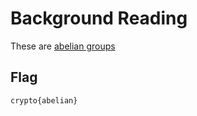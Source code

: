 # Background Reading

These are [abelian groups](https://en.wikipedia.org/wiki/Abelian_group)

## Flag

`crypto{abelian}`